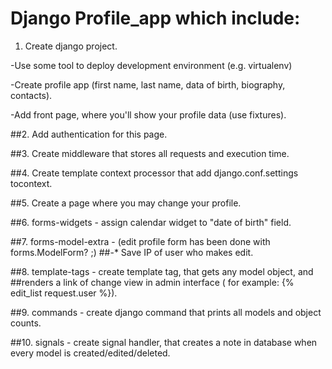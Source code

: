 # Django Profile_app which include:
1. Create django project.

-Use some tool to deploy development environment (e.g. virtualenv)

-Create profile app (first name, last name, data of birth, biography, contacts).

-Add front page, where you'll show your profile data (use fixtures).

##2. Add authentication for this page.

##3. Create middleware that stores all requests and execution time.

##4. Create template context processor that add django.conf.settings tocontext.

##5. Create a page where you may change your profile.

##6. forms-widgets - assign calendar widget to "date of birth" field.

##7. forms-model-extra - (edit profile form has been done with forms.ModelForm? ;)
##-* Save IP of user who makes edit.

##8. template-tags - create template tag, that gets any model object, and 
##renders a link of change view in admin interface ( for example: {% edit_list request.user %}).

##9. commands - create django command that prints all models and object counts.

##10. signals - create signal handler, that creates a note in database when every model is created/edited/deleted.

